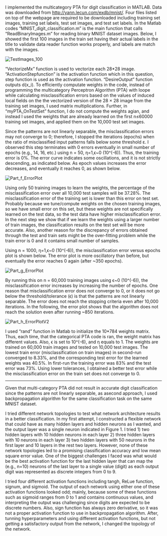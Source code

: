 I implemented the multicategory PTA for digit classification in MATLAB. Data was downloaded from <http://yann.lecun.com/exdb/mnist/>. Four files listed on top of the webpage are required to be downloaded including training set images, training set labels, test set images, and test set labels. In the Matlab codes “MNIST_digit_classification.m” is the main function that calls “ReadBinaryImages.m” for reading binary MNIST dataset images. Below, I showed the first 100 images in the train set having their actual labels in the title to validate data reader function works properly, and labels are match with the images.

![TestImages_100](https://user-images.githubusercontent.com/43753085/105637029-d3377400-5e30-11eb-91d5-289f4fc45294.png)

“VectorizeMx” function is used to vectorize each 28*28 image. “ActivationStepfunction” is the activation function which in this question, step function is used as the activation function. “DesireOutput” function outputs d(x_i). To efficiently computate weights in the code, instead of programming the multicategory Perceptron Algorithm (PTA) with loope while calculating misclassification errors based on the values of induced local fields on the the vectorized version of the
28 × 28 image from the training set images, I used matrix multiplications. Further, in “myPTA_OnTestSet” function, I do not compute the weights agian, and instead I used the weights that are already learned on the first n≤60000 training set images, and applied them on the 10,000 test set images.

Since the patterns are not linearly separable, the misclassification errors may not converge to 0; therefore, I stopped the iterations (epochs) when the ratio of misclassified input patterns falls below some threshold ε. I observed this step terminates with 0 errors eventually in small number of epochs (e.g., 14, 16, etc.) using n = 50, η=1,ϵ~0 (10^(-6)). Thus, the training error is 0%. The error curve indicates some oscillations, and it is not strictly descending, as indicated below. As epoch values increases the error decreases, and eventually it reaches 0, as shown below.

![Part_f_ErrorPlot](https://user-images.githubusercontent.com/43753085/105637383-e6e3da00-5e32-11eb-91ce-0a037faeecd8.png)

Using only 50 training images to learn the weights, the percentage of the misclassification error over all 10,000 test samples will be 37.28%. The misclassification error of the training set is lower than this error on test set. Probably because we tune/compute weights on the chosen training images, so we have small error on this set, but these weights are not specifically learned on the test data, so the test data have higher misclassification error. In the next step we show that if we learn the weights using a larger number of train images, the classification results on the test set will be more accurate. Also, another reason for the discrepancy of errors obtained through the test and train sets might be the over-fitting problem while the train error is 0 and it contains small number of samples. 

Using n = 1000, η=1,ϵ~0 (10^(-6)), the misclassification error versus epochs plot is shown below. The error plot is more oscillatory than before, but eventually the error reaches 0 again (after ~350 epochs). 

![Part_g_ErrorPlot](https://user-images.githubusercontent.com/43753085/105637503-7be6d300-5e33-11eb-9843-1260d2581d27.png)

By running this on n = 60,000 training images using ϵ~0 (10^(-6)), the misclassification error increases by increasing the number of epochs. One reason that misclassification error does not converge to 0, or it does not go below the threshold/tolerance (ϵ) is that the patterns are not linearly separable. The error does not reach the stopping criteria even after 10,000 iterations. In the following, the error plot shows that the algorithm does not reach the solution even after running ~850 iterations. 

![Part_h_ErrorPlotV2](https://user-images.githubusercontent.com/43753085/105637694-4db5c300-5e34-11eb-9360-fe847f777f1b.png)

I used “rand” function in Matlab to initialize the 10*784 weights matrix. Thus, each time, that the categorical PTA code is ran, the weight matrix has different values. Also, ϵ is set to 10^(-6), and η equals to 1. The weights are trained on 60,000 train images and tested on 10,000 test images. The lowest train error (misclassification on train images) in second-run converged to 8.33%, and the corresponding test error for the learned weights was 40.5%. In first-run the training error was 83% and the test error was 73%. Using lower tolerances, I obtained a better test error while the misclassification error on the train set does not converge to 0. 


---

Given that multi-category PTA did not result in accurate digit classification since the patterns are not linearly separable, as asecond approach, I used backpropagation algorithm for the same classification task on the same MNIST dataset. 

I tried different network topologies to test what network architecture results in a better classification. In my first attempt, I constructed a flexible network that could have as many hidden layers and hidden neurons as I wanted, and the output layer was a single neuron indicated in Figure 1. I tried 1) two hidden layers with 10 hidden neurons in each layer 2) three hidden layers with 10 neurons in each layer 3) two hidden layers with 50 neurons in the first layer and 10 layers in the rest two layers. However, none of these network topologies led to a promising classification accuracy and low mean square error value. One of the biggest challenges I faced was what would be the best activation function for the last hidden layer that can map the (e.g., n=10) neurons of the last layer to a single value (digit) as each output digit was represented as discrete integers from 0 to 9. 

I tried four different activation functions including tangh, ReLue function, signum, and sigmoid. The output of each network using either one of these activation functions looked odd; mainly, because some of these functions such as sigmoid ranges from 0 to 1 and contains continuous values, and interpreting the output was challenging since digits are expected to be discrete numbers. Also, sign function has always zero derivative, so it was not a proper activation function to use in backpropagation algorithm. After, tunning hyperparameters and using different activation functions, but not getting a satisfactory output from the network, I changed the topology of the network. 



